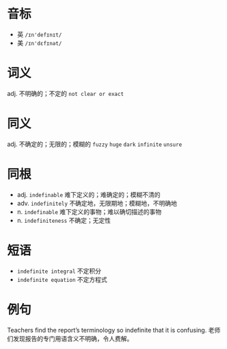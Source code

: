 # 音标

- 英 `/ɪn'defɪnɪt/`
- 美 `/ɪn'dɛfɪnət/`

# 词义

adj. 不明确的；不定的
`not clear or exact`

# 同义

adj. 不确定的；无限的；模糊的
`fuzzy` `huge` `dark` `infinite` `unsure`

# 同根

- adj. `indefinable` 难下定义的；难确定的；模糊不清的
- adv. `indefinitely` 不确定地，无限期地；模糊地，不明确地
- n. `indefinable` 难下定义的事物；难以确切描述的事物
- n. `indefiniteness` 不确定；无定性

# 短语

- `indefinite integral` 不定积分
- `indefinite equation` 不定方程式

# 例句

Teachers find the report’s terminology so indefinite that it is confusing.
老师们发现报告的专门用语含义不明确，令人费解。


